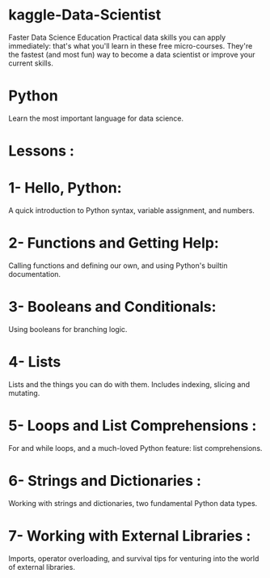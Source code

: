 # kaggle-Data-Scientist
Faster Data Science Education Practical data skills you can apply immediately: that's what you'll learn in these free micro-courses.
They're the fastest (and most fun) way to become a data scientist or improve your current skills.

# Python
Learn the most important language for data science.

# Lessons :
# 1- Hello, Python:
A quick introduction to Python syntax, variable assignment, and numbers.
# 2- Functions and Getting Help:
Calling functions and defining our own, and using Python's builtin documentation.
# 3- Booleans and Conditionals:
Using booleans for branching logic.
# 4- Lists
Lists and the things you can do with them. Includes indexing, slicing and mutating.
# 5- Loops and List Comprehensions :
For and while loops, and a much-loved Python feature: list comprehensions.
# 6- Strings and Dictionaries :
Working with strings and dictionaries, two fundamental Python data types.
# 7- Working with External Libraries :
Imports, operator overloading, and survival tips for venturing into the world of external libraries.
